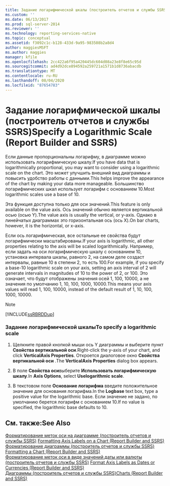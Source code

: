 ```yaml
---
title: Задание логарифмической шкалы (построитель отчетов и службы SSRS) | Документы Майкрософт
ms.custom: ''
ms.date: 06/13/2017
ms.prod: sql-server-2014
ms.reviewer: ''
ms.technology: reporting-services-native
ms.topic: conceptual
ms.assetid: f3092c1c-b128-433d-9a95-983508b2a8d4
author: maggiesMSFT
ms.author: maggies
manager: kfile
ms.openlocfilehash: 2cc422a6f95a420445dc604d08a23e8f8e65c95d
ms.sourcegitcommit: ad4d92dce894592a259721a1571b1d8736abacdb
ms.translationtype: MT
ms.contentlocale: ru-RU
ms.lasthandoff: 08/04/2020
ms.locfileid: "87654783"
---
```

# <a name="specify-a-logarithmic-scale-report-builder-and-ssrs"></a><span data-ttu-id="5d7e9-102">Задание логарифмической шкалы (построитель отчетов и службы SSRS)</span><span class="sxs-lookup"><span data-stu-id="5d7e9-102">Specify a Logarithmic Scale (Report Builder and SSRS)</span></span>
  <span data-ttu-id="5d7e9-103">Если данные пропорциональны логарифму, в диаграмме можно использовать логарифмическую шкалу.</span><span class="sxs-lookup"><span data-stu-id="5d7e9-103">If you have data that is logarithmically proportional, you may want to consider using a logarithmic scale on the chart.</span></span> <span data-ttu-id="5d7e9-104">Это может улучшить внешний вид диаграммы и повысить удобство работы с данными.</span><span class="sxs-lookup"><span data-stu-id="5d7e9-104">This helps improve the appearance of the chart by making your data more manageable.</span></span> <span data-ttu-id="5d7e9-105">Большинство логарифмических шкал использует логарифм с основанием 10.</span><span class="sxs-lookup"><span data-stu-id="5d7e9-105">Most logarithmic scales use a base of 10.</span></span>  
  
 <span data-ttu-id="5d7e9-106">Эта функция доступна только для оси значений.</span><span class="sxs-lookup"><span data-stu-id="5d7e9-106">This feature is only available on the value axis.</span></span> <span data-ttu-id="5d7e9-107">Ось значений обычно является вертикальной осью (осью Y).</span><span class="sxs-lookup"><span data-stu-id="5d7e9-107">The value axis is usually the vertical, or y-axis.</span></span> <span data-ttu-id="5d7e9-108">Однако в линейчатых диаграммах это горизонтальная ось (ось X).</span><span class="sxs-lookup"><span data-stu-id="5d7e9-108">On bar charts, however, it is the horizontal, or x-axis.</span></span>  
  
 <span data-ttu-id="5d7e9-109">Если ось логарифмическая, все остальные ее свойства будут логарифмически масштабированы.</span><span class="sxs-lookup"><span data-stu-id="5d7e9-109">If your axis is logarithmic, all other properties relating to the axis will be scaled logarithmically.</span></span> <span data-ttu-id="5d7e9-110">Например, если задать на оси логарифмическую шкалу с основанием 10, установка интервала шкалы, равного 2, на самом деле создаст интервалы, равные 10 в степени 2, то есть 100.</span><span class="sxs-lookup"><span data-stu-id="5d7e9-110">For example, if you specify a base-10 logarithmic scale on your axis, setting an axis interval of 2 will generate intervals in magnitudes of 10 to the power of 2, or 100.</span></span> <span data-ttu-id="5d7e9-111">Это означает, что будут отображены значения осей 1, 100, 10000, а не значения по умолчанию 1, 10, 100, 1000, 10000.</span><span class="sxs-lookup"><span data-stu-id="5d7e9-111">This means your axis values will read 1, 100, 10000, instead of the default result of 1, 10, 100, 1000, 10000.</span></span>  
  
> [!NOTE]  
>  [!INCLUDE[ssRBRDDup](../../includes/ssrbrddup-md.md)]  
  
### <a name="to-specify-a-logarithmic-scale"></a><span data-ttu-id="5d7e9-112">Задание логарифмической шкалы</span><span class="sxs-lookup"><span data-stu-id="5d7e9-112">To specify a logarithmic scale</span></span>  
  
1.  <span data-ttu-id="5d7e9-113">Щелкните правой кнопкой мыши ось Y диаграммы и выберите пункт **Свойства вертикальной оси**.</span><span class="sxs-lookup"><span data-stu-id="5d7e9-113">Right-click the y-axis of your chart, and click **VerticalAxis Properties**.</span></span> <span data-ttu-id="5d7e9-114">Откроется диалоговое окно **Свойства вертикальной оси** .</span><span class="sxs-lookup"><span data-stu-id="5d7e9-114">The **VerticalAxis Properties** dialog box appears.</span></span>  
  
2.  <span data-ttu-id="5d7e9-115">В поле **Свойства оси**выберите **Использовать логарифмическую шкалу**.</span><span class="sxs-lookup"><span data-stu-id="5d7e9-115">In **Axis Options**, select **Uselogarithmic scale**.</span></span>  
  
3.  <span data-ttu-id="5d7e9-116">В текстовом поле **Основание логарифма** введите положительное значение для основания логарифма.</span><span class="sxs-lookup"><span data-stu-id="5d7e9-116">In the **Logbase** text box, type a positive value for the logarithmic base.</span></span> <span data-ttu-id="5d7e9-117">Если значение не задано, по умолчанию берется логарифм с основанием 10.</span><span class="sxs-lookup"><span data-stu-id="5d7e9-117">If no value is specified, the logarithmic base defaults to 10.</span></span>  
  
## <a name="see-also"></a><span data-ttu-id="5d7e9-118">См. также:</span><span class="sxs-lookup"><span data-stu-id="5d7e9-118">See Also</span></span>  
 <span data-ttu-id="5d7e9-119">[Форматирование меток оси на диаграмме (построитель отчетов и службы SSRS)](formatting-axis-labels-on-a-chart-report-builder-and-ssrs.md) </span><span class="sxs-lookup"><span data-stu-id="5d7e9-119">[Formatting Axis Labels on a Chart &#40;Report Builder and SSRS&#41;](formatting-axis-labels-on-a-chart-report-builder-and-ssrs.md) </span></span>  
 <span data-ttu-id="5d7e9-120">[Форматирование диаграммы (построитель отчетов и службы SSRS)](formatting-a-chart-report-builder-and-ssrs.md) </span><span class="sxs-lookup"><span data-stu-id="5d7e9-120">[Formatting a Chart &#40;Report Builder and SSRS&#41;](formatting-a-chart-report-builder-and-ssrs.md) </span></span>  
 <span data-ttu-id="5d7e9-121">[Форматирование меток оси в виде значений даты или валюты &#40;построитель отчетов и службы SSRS&#41;](format-axis-labels-as-dates-or-currencies-report-builder-and-ssrs.md) </span><span class="sxs-lookup"><span data-stu-id="5d7e9-121">[Format Axis Labels as Dates or Currencies &#40;Report Builder and SSRS&#41;](format-axis-labels-as-dates-or-currencies-report-builder-and-ssrs.md) </span></span>  
 [<span data-ttu-id="5d7e9-122">Диаграммы (построитель отчетов и службы SSRS)</span><span class="sxs-lookup"><span data-stu-id="5d7e9-122">Charts &#40;Report Builder and SSRS&#41;</span></span>](charts-report-builder-and-ssrs.md)  
  
  
